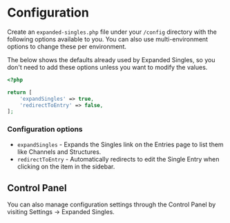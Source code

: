 # Configuration
Create an `expanded-singles.php` file under your `/config` directory with the following options available to you. You can also use multi-environment options to change these per environment.

The below shows the defaults already used by Expanded Singles, so you don't need to add these options unless you want to modify the values.

```php
<?php

return [
    'expandSingles' => true,
    'redirectToEntry' => false,
];
```

### Configuration options
- `expandSingles` - Expands the Singles link on the Entries page to list them like Channels and Structures.
- `redirectToEntry` - Automatically redirects to edit the Single Entry when clicking on the item in the sidebar.

## Control Panel
You can also manage configuration settings through the Control Panel by visiting Settings → Expanded Singles.
